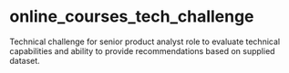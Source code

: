 # online_courses_tech_challenge
Technical challenge for senior product analyst role to evaluate technical capabilities and ability to provide recommendations based on supplied dataset.
